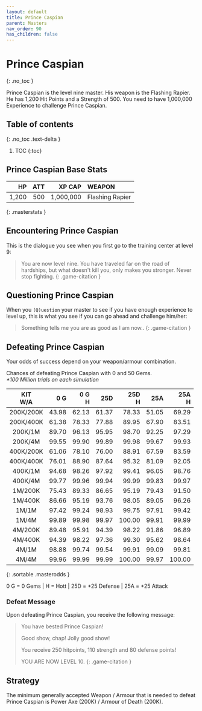 ```yaml
---
layout: default
title: Prince Caspian
parent: Masters
nav_order: 90
has_children: false
---
```

# Prince Caspian
{: .no_toc }

Prince Caspian is the level nine master. His weapon is the Flashing Rapier. He has 1,200 Hit Points and a Strength of 500. You need to have 1,000,000 Experience to challenge Prince Caspian.

## Table of contents
{: .no_toc .text-delta }

1. TOC
{:toc}

## Prince Caspian Base Stats

|    HP | ATT |    XP CAP | WEAPON          | 
|------:|----:|----------:|:----------------|
| 1,200 | 500 | 1,000,000 | Flashing Rapier | 
{: .masterstats }
  
## Encountering Prince Caspian

This is the dialogue you see when you first go to the training center at level 9:

> You are now level nine. You have traveled far on the road of hardships, but what doesn't kill you, only makes you stronger. Never stop fighting.
{: .game-citation }

## Questioning Prince Caspian

When you `(Q)uestion` your master to see if you have enough experience to level up, this is what you see if you can go ahead and challenge him/her:

> Something tells me you are as good as I am now..
{: .game-citation }

## Defeating Prince Caspian

Your odds of success depend on your weapon/armour combination.

Chances of defeating Prince Caspian with 0 and 50 Gems.<br><span class="oddsinfo">*\*100 Million trials on each simulation*</span>

| KIT<br>W/A | 0 G<br> | 0 G<br>H | 25D<br> | 25D<br>H | 25A<br> | 25A<br>H |
|:----------:|--------:|---------:|--------:|---------:|--------:|---------:|
| 200K/200K  |   43.98 |    62.13 |   61.37 |    78.33 |   51.05 |    69.29 |
| 200K/400K  |   61.38 |    78.33 |   77.88 |    89.95 |   67.90 |    83.51 |
| 200K/1M    |   89.70 |    96.13 |   95.95 |    98.70 |   92.25 |    97.29 |
| 200K/4M    |   99.55 |    99.90 |   99.89 |    99.98 |   99.67 |    99.93 |
| 400K/200K  |   61.06 |    78.10 |   76.00 |    88.91 |   67.59 |    83.59 |
| 400K/400K  |   76.01 |    88.90 |   87.64 |    95.32 |   81.09 |    92.05 |
| 400K/1M    |   94.68 |    98.26 |   97.92 |    99.41 |   96.05 |    98.76 |
| 400K/4M    |   99.77 |    99.96 |   99.94 |    99.99 |   99.83 |    99.97 |
| 1M/200K    |   75.43 |    89.33 |   86.65 |    95.19 |   79.43 |    91.50 |
| 1M/400K    |   86.66 |    95.19 |   93.76 |    98.05 |   89.05 |    96.26 |
| 1M/1M      |   97.42 |    99.24 |   98.93 |    99.75 |   97.91 |    99.42 |
| 1M/4M      |   99.89 |    99.98 |   99.97 |   100.00 |   99.91 |    99.99 |
| 4M/200K    |   89.48 |    95.91 |   94.39 |    98.22 |   91.86 |    96.89 |
| 4M/400K    |   94.39 |    98.22 |   97.36 |    99.30 |   95.62 |    98.64 |
| 4M/1M      |   98.88 |    99.74 |   99.54 |    99.91 |   99.09 |    99.81 |
| 4M/4M      |   99.96 |    99.99 |   99.99 |   100.00 |   99.97 |   100.00 |
{: .sortable .masterodds }
  
<span class="masteroddsfooter">0 G = 0 Gems | H = Hott | 25D = +25 Defense | 25A = +25 Attack</span>

### Defeat Message

Upon defeating Prince Caspian, you receive the following message:

> You have bested Prince Caspian!
> 
> Good show, chap! Jolly good show!
> 
> You receive 250 hitpoints, 110 strength and 80 defense points!
> 
> YOU ARE NOW LEVEL 10.
{: .game-citation }

## Strategy

The minimum generally accepted Weapon / Armour that is needed to defeat Prince Caspian is Power Axe (200K) / Armour of Death (200K).
